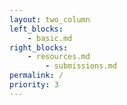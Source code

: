 ```yaml
---
layout: two_column
left_blocks:
    - basic.md
right_blocks:
    - resources.md
		- submissions.md
permalink: /
priority: 3
---
```

